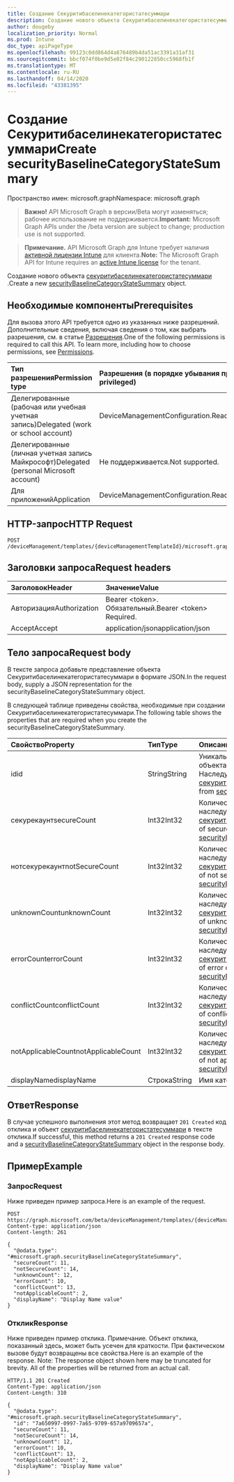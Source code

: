 ```yaml
---
title: Создание Секуритибаселинекатегористатесуммари
description: Создание нового объекта Секуритибаселинекатегористатесуммари.
author: dougeby
localization_priority: Normal
ms.prod: Intune
doc_type: apiPageType
ms.openlocfilehash: 99123c0dd864d4a876489b4da51ac3391a31af31
ms.sourcegitcommit: bbcf074f0be9d5e02f84c290122850cc5968fb1f
ms.translationtype: MT
ms.contentlocale: ru-RU
ms.lasthandoff: 04/14/2020
ms.locfileid: "43381395"
---
```

# <a name="create-securitybaselinecategorystatesummary"></a><span data-ttu-id="04544-103">Создание Секуритибаселинекатегористатесуммари</span><span class="sxs-lookup"><span data-stu-id="04544-103">Create securityBaselineCategoryStateSummary</span></span>

<span data-ttu-id="04544-104">Пространство имен: microsoft.graph</span><span class="sxs-lookup"><span data-stu-id="04544-104">Namespace: microsoft.graph</span></span>

> <span data-ttu-id="04544-105">**Важно!** API Microsoft Graph в версии/Beta могут изменяться; рабочее использование не поддерживается.</span><span class="sxs-lookup"><span data-stu-id="04544-105">**Important:** Microsoft Graph APIs under the /beta version are subject to change; production use is not supported.</span></span>

> <span data-ttu-id="04544-106">**Примечание.** API Microsoft Graph для Intune требует наличия [активной лицензии Intune](https://go.microsoft.com/fwlink/?linkid=839381) для клиента.</span><span class="sxs-lookup"><span data-stu-id="04544-106">**Note:** The Microsoft Graph API for Intune requires an [active Intune license](https://go.microsoft.com/fwlink/?linkid=839381) for the tenant.</span></span>

<span data-ttu-id="04544-107">Создание нового объекта [секуритибаселинекатегористатесуммари](../resources/intune-deviceintent-securitybaselinecategorystatesummary.md) .</span><span class="sxs-lookup"><span data-stu-id="04544-107">Create a new [securityBaselineCategoryStateSummary](../resources/intune-deviceintent-securitybaselinecategorystatesummary.md) object.</span></span>

## <a name="prerequisites"></a><span data-ttu-id="04544-108">Необходимые компоненты</span><span class="sxs-lookup"><span data-stu-id="04544-108">Prerequisites</span></span>
<span data-ttu-id="04544-p101">Для вызова этого API требуется одно из указанных ниже разрешений. Дополнительные сведения, включая сведения о том, как выбрать разрешения, см. в статье [Разрешения](/graph/permissions-reference).</span><span class="sxs-lookup"><span data-stu-id="04544-p101">One of the following permissions is required to call this API. To learn more, including how to choose permissions, see [Permissions](/graph/permissions-reference).</span></span>

|<span data-ttu-id="04544-111">Тип разрешения</span><span class="sxs-lookup"><span data-stu-id="04544-111">Permission type</span></span>|<span data-ttu-id="04544-112">Разрешения (в порядке убывания привилегий)</span><span class="sxs-lookup"><span data-stu-id="04544-112">Permissions (from most to least privileged)</span></span>|
|:---|:---|
|<span data-ttu-id="04544-113">Делегированные (рабочая или учебная учетная запись)</span><span class="sxs-lookup"><span data-stu-id="04544-113">Delegated (work or school account)</span></span>|<span data-ttu-id="04544-114">DeviceManagementConfiguration.ReadWrite.All</span><span class="sxs-lookup"><span data-stu-id="04544-114">DeviceManagementConfiguration.ReadWrite.All</span></span>|
|<span data-ttu-id="04544-115">Делегированные (личная учетная запись Майкрософт)</span><span class="sxs-lookup"><span data-stu-id="04544-115">Delegated (personal Microsoft account)</span></span>|<span data-ttu-id="04544-116">Не поддерживается.</span><span class="sxs-lookup"><span data-stu-id="04544-116">Not supported.</span></span>|
|<span data-ttu-id="04544-117">Для приложений</span><span class="sxs-lookup"><span data-stu-id="04544-117">Application</span></span>|<span data-ttu-id="04544-118">DeviceManagementConfiguration.ReadWrite.All</span><span class="sxs-lookup"><span data-stu-id="04544-118">DeviceManagementConfiguration.ReadWrite.All</span></span>|

## <a name="http-request"></a><span data-ttu-id="04544-119">HTTP-запрос</span><span class="sxs-lookup"><span data-stu-id="04544-119">HTTP Request</span></span>
<!-- {
  "blockType": "ignored"
}
-->
``` http
POST /deviceManagement/templates/{deviceManagementTemplateId}/microsoft.graph.securityBaselineTemplate/categoryDeviceStateSummaries
```

## <a name="request-headers"></a><span data-ttu-id="04544-120">Заголовки запроса</span><span class="sxs-lookup"><span data-stu-id="04544-120">Request headers</span></span>
|<span data-ttu-id="04544-121">Заголовок</span><span class="sxs-lookup"><span data-stu-id="04544-121">Header</span></span>|<span data-ttu-id="04544-122">Значение</span><span class="sxs-lookup"><span data-stu-id="04544-122">Value</span></span>|
|:---|:---|
|<span data-ttu-id="04544-123">Авторизация</span><span class="sxs-lookup"><span data-stu-id="04544-123">Authorization</span></span>|<span data-ttu-id="04544-124">Bearer &lt;token&gt;. Обязательный.</span><span class="sxs-lookup"><span data-stu-id="04544-124">Bearer &lt;token&gt; Required.</span></span>|
|<span data-ttu-id="04544-125">Accept</span><span class="sxs-lookup"><span data-stu-id="04544-125">Accept</span></span>|<span data-ttu-id="04544-126">application/json</span><span class="sxs-lookup"><span data-stu-id="04544-126">application/json</span></span>|

## <a name="request-body"></a><span data-ttu-id="04544-127">Тело запроса</span><span class="sxs-lookup"><span data-stu-id="04544-127">Request body</span></span>
<span data-ttu-id="04544-128">В тексте запроса добавьте представление объекта Секуритибаселинекатегористатесуммари в формате JSON.</span><span class="sxs-lookup"><span data-stu-id="04544-128">In the request body, supply a JSON representation for the securityBaselineCategoryStateSummary object.</span></span>

<span data-ttu-id="04544-129">В следующей таблице приведены свойства, необходимые при создании Секуритибаселинекатегористатесуммари.</span><span class="sxs-lookup"><span data-stu-id="04544-129">The following table shows the properties that are required when you create the securityBaselineCategoryStateSummary.</span></span>

|<span data-ttu-id="04544-130">Свойство</span><span class="sxs-lookup"><span data-stu-id="04544-130">Property</span></span>|<span data-ttu-id="04544-131">Тип</span><span class="sxs-lookup"><span data-stu-id="04544-131">Type</span></span>|<span data-ttu-id="04544-132">Описание</span><span class="sxs-lookup"><span data-stu-id="04544-132">Description</span></span>|
|:---|:---|:---|
|<span data-ttu-id="04544-133">id</span><span class="sxs-lookup"><span data-stu-id="04544-133">id</span></span>|<span data-ttu-id="04544-134">String</span><span class="sxs-lookup"><span data-stu-id="04544-134">String</span></span>|<span data-ttu-id="04544-135">Уникальный идентификатор объекта.</span><span class="sxs-lookup"><span data-stu-id="04544-135">Unique identifier of the entity.</span></span> <span data-ttu-id="04544-136">Наследуется от [секуритибаселинестатесуммари](../resources/intune-deviceintent-securitybaselinestatesummary.md)</span><span class="sxs-lookup"><span data-stu-id="04544-136">Inherited from [securityBaselineStateSummary](../resources/intune-deviceintent-securitybaselinestatesummary.md)</span></span>|
|<span data-ttu-id="04544-137">секурекаунт</span><span class="sxs-lookup"><span data-stu-id="04544-137">secureCount</span></span>|<span data-ttu-id="04544-138">Int32</span><span class="sxs-lookup"><span data-stu-id="04544-138">Int32</span></span>|<span data-ttu-id="04544-139">Количество защищенных устройств, наследуемых от [секуритибаселинестатесуммари](../resources/intune-deviceintent-securitybaselinestatesummary.md)</span><span class="sxs-lookup"><span data-stu-id="04544-139">Number of secure devices Inherited from [securityBaselineStateSummary](../resources/intune-deviceintent-securitybaselinestatesummary.md)</span></span>|
|<span data-ttu-id="04544-140">нотсекурекаунт</span><span class="sxs-lookup"><span data-stu-id="04544-140">notSecureCount</span></span>|<span data-ttu-id="04544-141">Int32</span><span class="sxs-lookup"><span data-stu-id="04544-141">Int32</span></span>|<span data-ttu-id="04544-142">Количество незащищенных устройств, наследуемых от [секуритибаселинестатесуммари](../resources/intune-deviceintent-securitybaselinestatesummary.md)</span><span class="sxs-lookup"><span data-stu-id="04544-142">Number of not secure devices Inherited from [securityBaselineStateSummary](../resources/intune-deviceintent-securitybaselinestatesummary.md)</span></span>|
|<span data-ttu-id="04544-143">unknownCount</span><span class="sxs-lookup"><span data-stu-id="04544-143">unknownCount</span></span>|<span data-ttu-id="04544-144">Int32</span><span class="sxs-lookup"><span data-stu-id="04544-144">Int32</span></span>|<span data-ttu-id="04544-145">Количество неизвестных устройств, наследуемых от [секуритибаселинестатесуммари](../resources/intune-deviceintent-securitybaselinestatesummary.md)</span><span class="sxs-lookup"><span data-stu-id="04544-145">Number of unknown devices Inherited from [securityBaselineStateSummary](../resources/intune-deviceintent-securitybaselinestatesummary.md)</span></span>|
|<span data-ttu-id="04544-146">errorCount</span><span class="sxs-lookup"><span data-stu-id="04544-146">errorCount</span></span>|<span data-ttu-id="04544-147">Int32</span><span class="sxs-lookup"><span data-stu-id="04544-147">Int32</span></span>|<span data-ttu-id="04544-148">Количество устройств с ошибками, наследуемых от [секуритибаселинестатесуммари](../resources/intune-deviceintent-securitybaselinestatesummary.md)</span><span class="sxs-lookup"><span data-stu-id="04544-148">Number of error devices Inherited from [securityBaselineStateSummary](../resources/intune-deviceintent-securitybaselinestatesummary.md)</span></span>|
|<span data-ttu-id="04544-149">conflictCount</span><span class="sxs-lookup"><span data-stu-id="04544-149">conflictCount</span></span>|<span data-ttu-id="04544-150">Int32</span><span class="sxs-lookup"><span data-stu-id="04544-150">Int32</span></span>|<span data-ttu-id="04544-151">Количество устройств с конфликтами, наследуемых от [секуритибаселинестатесуммари](../resources/intune-deviceintent-securitybaselinestatesummary.md)</span><span class="sxs-lookup"><span data-stu-id="04544-151">Number of conflict devices Inherited from [securityBaselineStateSummary](../resources/intune-deviceintent-securitybaselinestatesummary.md)</span></span>|
|<span data-ttu-id="04544-152">notApplicableCount</span><span class="sxs-lookup"><span data-stu-id="04544-152">notApplicableCount</span></span>|<span data-ttu-id="04544-153">Int32</span><span class="sxs-lookup"><span data-stu-id="04544-153">Int32</span></span>|<span data-ttu-id="04544-154">Количество неприменимых устройств, наследуемых от [секуритибаселинестатесуммари](../resources/intune-deviceintent-securitybaselinestatesummary.md)</span><span class="sxs-lookup"><span data-stu-id="04544-154">Number of not applicable devices Inherited from [securityBaselineStateSummary](../resources/intune-deviceintent-securitybaselinestatesummary.md)</span></span>|
|<span data-ttu-id="04544-155">displayName</span><span class="sxs-lookup"><span data-stu-id="04544-155">displayName</span></span>|<span data-ttu-id="04544-156">Строка</span><span class="sxs-lookup"><span data-stu-id="04544-156">String</span></span>|<span data-ttu-id="04544-157">Имя категории</span><span class="sxs-lookup"><span data-stu-id="04544-157">The category name</span></span>|



## <a name="response"></a><span data-ttu-id="04544-158">Ответ</span><span class="sxs-lookup"><span data-stu-id="04544-158">Response</span></span>
<span data-ttu-id="04544-159">В случае успешного выполнения этот метод возвращает `201 Created` код отклика и объект [секуритибаселинекатегористатесуммари](../resources/intune-deviceintent-securitybaselinecategorystatesummary.md) в тексте отклика.</span><span class="sxs-lookup"><span data-stu-id="04544-159">If successful, this method returns a `201 Created` response code and a [securityBaselineCategoryStateSummary](../resources/intune-deviceintent-securitybaselinecategorystatesummary.md) object in the response body.</span></span>

## <a name="example"></a><span data-ttu-id="04544-160">Пример</span><span class="sxs-lookup"><span data-stu-id="04544-160">Example</span></span>

### <a name="request"></a><span data-ttu-id="04544-161">Запрос</span><span class="sxs-lookup"><span data-stu-id="04544-161">Request</span></span>
<span data-ttu-id="04544-162">Ниже приведен пример запроса.</span><span class="sxs-lookup"><span data-stu-id="04544-162">Here is an example of the request.</span></span>
``` http
POST https://graph.microsoft.com/beta/deviceManagement/templates/{deviceManagementTemplateId}/microsoft.graph.securityBaselineTemplate/categoryDeviceStateSummaries
Content-type: application/json
Content-length: 261

{
  "@odata.type": "#microsoft.graph.securityBaselineCategoryStateSummary",
  "secureCount": 11,
  "notSecureCount": 14,
  "unknownCount": 12,
  "errorCount": 10,
  "conflictCount": 13,
  "notApplicableCount": 2,
  "displayName": "Display Name value"
}
```

### <a name="response"></a><span data-ttu-id="04544-163">Отклик</span><span class="sxs-lookup"><span data-stu-id="04544-163">Response</span></span>
<span data-ttu-id="04544-p103">Ниже приведен пример отклика. Примечание. Объект отклика, показанный здесь, может быть усечен для краткости. При фактическом вызове будут возвращены все свойства.</span><span class="sxs-lookup"><span data-stu-id="04544-p103">Here is an example of the response. Note: The response object shown here may be truncated for brevity. All of the properties will be returned from an actual call.</span></span>
``` http
HTTP/1.1 201 Created
Content-Type: application/json
Content-Length: 310

{
  "@odata.type": "#microsoft.graph.securityBaselineCategoryStateSummary",
  "id": "7a650997-0997-7a65-9709-657a9709657a",
  "secureCount": 11,
  "notSecureCount": 14,
  "unknownCount": 12,
  "errorCount": 10,
  "conflictCount": 13,
  "notApplicableCount": 2,
  "displayName": "Display Name value"
}
```



